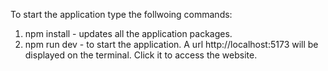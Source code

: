 To start the application type the follwoing commands:
1. npm install - updates all the application packages.
2. npm run dev - to start the application. A url http://localhost:5173 will be displayed on the terminal. Click it to access the website.